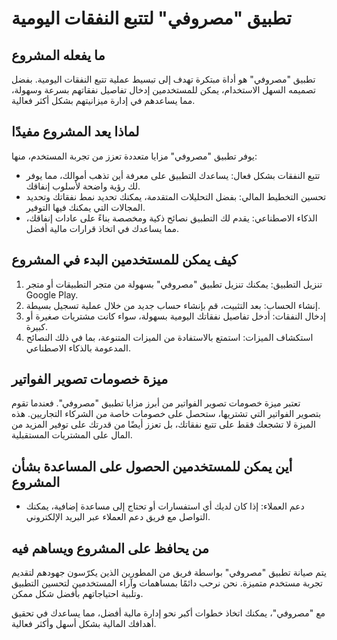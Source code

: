 # تطبيق "مصروفي" لتتبع النفقات اليومية

## ما يفعله المشروع
تطبيق "مصروفي" هو أداة مبتكرة تهدف إلى تبسيط عملية تتبع النفقات اليومية. بفضل تصميمه السهل الاستخدام، يمكن للمستخدمين إدخال تفاصيل نفقاتهم بسرعة وسهولة، مما يساعدهم في إدارة ميزانيتهم بشكل أكثر فعالية.

## لماذا يعد المشروع مفيدًا
يوفر تطبيق "مصروفي" مزايا متعددة تعزز من تجربة المستخدم، منها:
- تتبع النفقات بشكل فعال: يساعدك التطبيق على معرفة أين تذهب أموالك، مما يوفر لك رؤية واضحة لأسلوب إنفاقك.
- تحسين التخطيط المالي: بفضل التحليلات المتقدمة، يمكنك تحديد نمط نفقاتك وتحديد المجالات التي يمكنك فيها التوفير.
- الذكاء الاصطناعي: يقدم لك التطبيق نصائح ذكية ومخصصة بناءً على عادات إنفاقك، مما يساعدك في اتخاذ قرارات مالية أفضل.

## كيف يمكن للمستخدمين البدء في المشروع
1. تنزيل التطبيق: يمكنك تنزيل تطبيق "مصروفي" بسهولة من متجر التطبيقات أو متجر Google Play.
2. إنشاء الحساب: بعد التثبيت، قم بإنشاء حساب جديد من خلال عملية تسجيل بسيطة.
3. إدخال النفقات: أدخل تفاصيل نفقاتك اليومية بسهولة، سواء كانت مشتريات صغيرة أو كبيرة.
4. استكشاف الميزات: استمتع بالاستفادة من الميزات المتنوعة، بما في ذلك النصائح المدعومة بالذكاء الاصطناعي.

## ميزة خصومات تصوير الفواتير
تعتبر ميزة خصومات تصوير الفواتير من أبرز مزايا تطبيق "مصروفي". فعندما تقوم بتصوير الفواتير التي تشتريها، ستحصل على خصومات خاصة من الشركاء التجاريين. هذه الميزة لا تشجعك فقط على تتبع نفقاتك، بل تعزز أيضًا من قدرتك على توفير المزيد من المال على المشتريات المستقبلية.

## أين يمكن للمستخدمين الحصول على المساعدة بشأن المشروع
- دعم العملاء: إذا كان لديك أي استفسارات أو تحتاج إلى مساعدة إضافية، يمكنك التواصل مع فريق دعم العملاء عبر البريد الإلكتروني.

## من يحافظ على المشروع ويساهم فيه
يتم صيانة تطبيق "مصروفي" بواسطة فريق من المطورين الذين يكرّسون جهودهم لتقديم تجربة مستخدم متميزة. نحن نرحب دائمًا بمساهمات وآراء المستخدمين لتحسين التطبيق وتلبية احتياجاتهم بأفضل شكل ممكن. 

مع "مصروفي"، يمكنك اتخاذ خطوات أكبر نحو إدارة مالية أفضل، مما يساعدك في تحقيق أهدافك المالية بشكل أسهل وأكثر فعالية.
